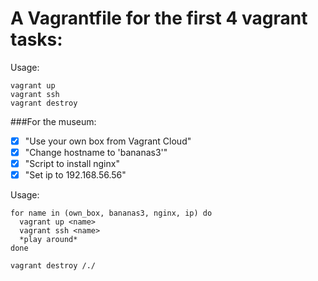 # A Vagrantfile for the first 4 vagrant tasks:

Usage:
```
vagrant up
vagrant ssh
vagrant destroy
```

###For the museum:

- [x] "Use your own box from Vagrant Cloud"
- [x] "Change hostname to 'bananas3'"
- [x] "Script to install nginx"
- [x] "Set ip to 192.168.56.56"

Usage:
```shell
for name in (own_box, bananas3, nginx, ip) do
  vagrant up <name>
  vagrant ssh <name>
  *play around*
done

vagrant destroy /./
```
